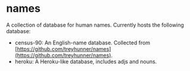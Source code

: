 # names

A collection of database for human names. Currently hosts the following database:

- census-90: An English-name database. Collected from [https://github.com/treyhunner/names](https://github.com/treyhunner/names).
- heroku: A Heroku-like database, includes adjs and nouns.
